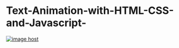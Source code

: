 # Text-Animation-with-HTML-CSS-and-Javascript-
<a href="https://imgbox.com/j20DoEbX" target="_blank"><img src="https://thumbs2.imgbox.com/7b/d1/j20DoEbX_t.png" alt="image host"/></a>
